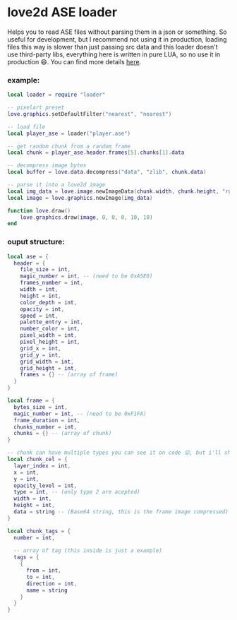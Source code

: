 # love2d ASE loader

Helps you to read ASE files without parsing them in a json or something. So useful for development, but I recommend not using it in production, loading files this way is slower than just passing src data and this loader doesn't use third-party libs, everything here is written in pure LUA, so no use it in production :smile:. You can find more details [here](https://github.com/aseprite/aseprite/blob/master/docs/ase-file-specs.md).

### example:

```lua
local loader = require "loader"

-- pixelart preset
love.graphics.setDefaultFilter("nearest", "nearest")

-- load file
local player_ase = loader("player.ase")

-- get random chunk from a random frame
local chunk = player_ase.header.frames[5].chunks[1].data

-- decompress image bytes
local buffer = love.data.decompress("data", "zlib", chunk.data)

-- parse it into a love2d image
local img_data = love.image.newImageData(chunk.width, chunk.height, "rgba8", buffer)
local image = love.graphics.newImage(img_data)

function love.draw()
	love.graphics.draw(image, 0, 0, 0, 10, 10)
end 
```

### ouput structure:

```lua
local ase = {
  header = {
    file_size = int,
    magic_number = int, -- (need to be 0xA5E0)
    frames_number = int,
    width = int,
    height = int,
    color_depth = int,
    opacity = int,
    speed = int,
    palette_entry = int,
    number_color = int,
    pixel_width = int,
    pixel_height = int,
    grid_x = int,
    grid_y = int,
    grid_width = int,
    grid_height = int,
    frames = {} -- (array of frame)
  }
}

local frame = {
  bytes_size = int,
  magic_number = int, -- (need to be 0xF1FA)
  frame_duration = int,
  chunks_number = int,
  chunks = {} -- (array of chunk)
}

-- chunk can have multiple types you can see it on code 😜, but i'll show the most essentials
local chunk_cel = {
  layer_index = int,
  x = int,
  y = int,
  opacity_level = int,
  type = int, -- (only type 2 are acepted)
  width = int,
  height = int,
  data = string -- (Base64 string, this is the frame image compressed)
}

local chunk_tags = {
  number = int,
  
  -- array of tag (this inside is just a example)
  tags = {
    {
      from = int,
      to = int,
      direction = int,
      name = string
    }
  }
}
```
